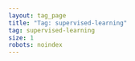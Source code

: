 ```yaml
---
layout: tag_page
title: "Tag: supervised-learning"
tag: supervised-learning
size: 1
robots: noindex
---
```

